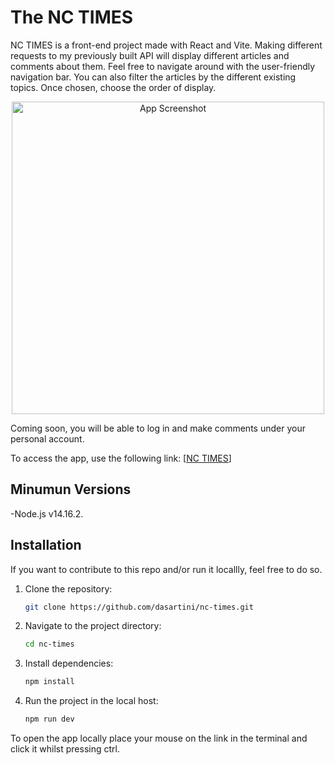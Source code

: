 # The NC TIMES
NC TIMES is a front-end project made with React and Vite. Making different requests to my previously built API will display different articles and comments about them. Feel free to navigate around with the user-friendly navigation bar. You can also filter the articles by the different existing topics. Once chosen, choose the order of display.

<div style="text-align: center;">
<img src="https://asartini.dev/assets/nctimes-D8tQJgI-.gif" alt="App Screenshot"  width="500">
</div>

Coming soon, you will be able to log in and make comments under your personal account.

To access the app, use the following link: [[NC TIMES](https://bohemianrapsodyjournal.netlify.app/)]



## Minumun Versions

-Node.js v14.16.2.

## Installation

If you want to contribute to this repo and/or run it locallly, feel free to do so. 

1. Clone the repository:
   ```bash
   git clone https://github.com/dasartini/nc-times.git
   ```
2. Navigate to the project directory:
   ```bash
   cd nc-times
   ```
3. Install dependencies:
   ```bash
   npm install
   ```
4. Run the project in the local host:
   ```bash
   npm run dev
   ```
To open the app locally place your mouse on the link in the terminal and click it whilst pressing ctrl.
